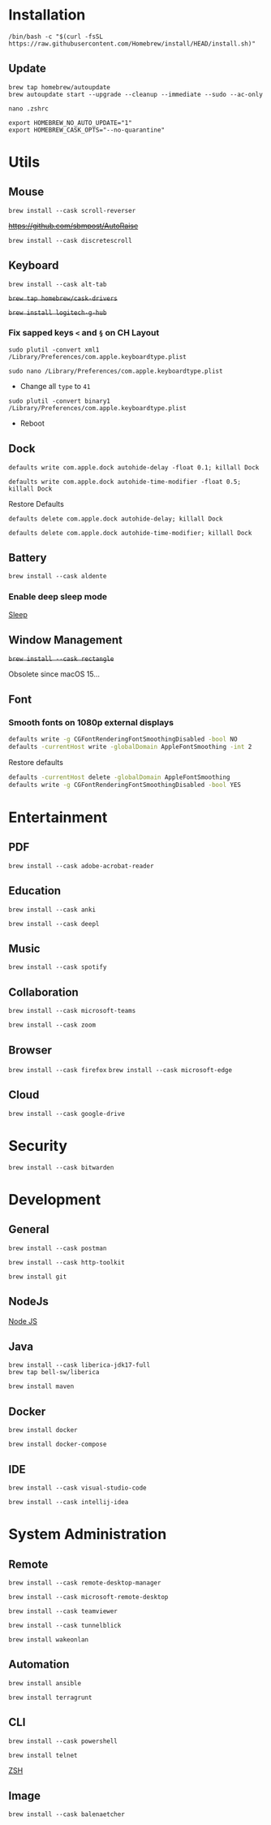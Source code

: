 # Installation

`/bin/bash -c "$(curl -fsSL https://raw.githubusercontent.com/Homebrew/install/HEAD/install.sh)"`

## Update

```shell
brew tap homebrew/autoupdate
brew autoupdate start --upgrade --cleanup --immediate --sudo --ac-only
```

`nano .zshrc`

```shell
export HOMEBREW_NO_AUTO_UPDATE="1"
export HOMEBREW_CASK_OPTS="--no-quarantine"
```

# Utils

## Mouse

`brew install --cask scroll-reverser`

<s> https://github.com/sbmpost/AutoRaise </s>

`brew install --cask discretescroll`

## Keyboard

`brew install --cask alt-tab`

<s>`brew tap homebrew/cask-drivers` </s>

<s>`brew install logitech-g-hub`</s>

### Fix sapped keys `<` and `§` on CH Layout

`sudo plutil -convert xml1 /Library/Preferences/com.apple.keyboardtype.plist `

`sudo nano /Library/Preferences/com.apple.keyboardtype.plist`

- Change all `type` to `41`

`sudo plutil -convert binary1 /Library/Preferences/com.apple.keyboardtype.plist`

- Reboot

## Dock

`defaults write com.apple.dock autohide-delay -float 0.1; killall Dock`

`defaults write com.apple.dock autohide-time-modifier -float 0.5; killall Dock`

Restore Defaults

`defaults delete com.apple.dock autohide-delay; killall Dock`

`defaults delete com.apple.dock autohide-time-modifier; killall Dock`

## Battery

`brew install --cask aldente`

### Enable deep sleep mode

[Sleep](./sleep.md)

 ## Window Management

<s>`brew install --cask rectangle`</s>

Obsolete since macOS 15...

## Font

### Smooth fonts on 1080p external displays

```bash
defaults write -g CGFontRenderingFontSmoothingDisabled -bool NO
defaults -currentHost write -globalDomain AppleFontSmoothing -int 2
```

Restore defaults

```bash
defaults -currentHost delete -globalDomain AppleFontSmoothing
defaults write -g CGFontRenderingFontSmoothingDisabled -bool YES
```


# Entertainment

## PDF

`brew install --cask adobe-acrobat-reader`

## Education

`brew install --cask anki`

`brew install --cask deepl`

## Music

`brew install --cask spotify`

## Collaboration

`brew install --cask microsoft-teams`

`brew install --cask zoom`

## Browser

`brew install --cask firefox`
`brew install --cask microsoft-edge`

## Cloud

`brew install --cask google-drive`

# Security

`brew install --cask bitwarden`

# Development

## General

`brew install --cask postman`

`brew install --cask http-toolkit`

`brew install git`

## NodeJs

[Node JS](../linux/apt/nodejs.md)

## Java

```shell
brew install --cask liberica-jdk17-full
brew tap bell-sw/liberica
```

`brew install maven`

## Docker

`brew install docker`

`brew install docker-compose`

## IDE

`brew install --cask visual-studio-code`

`brew install --cask intellij-idea`

# System Administration

## Remote

`brew install --cask remote-desktop-manager`

`brew install --cask microsoft-remote-desktop`

`brew install --cask teamviewer`

`brew install --cask tunnelblick`

`brew install wakeonlan`

## Automation

`brew install ansible`

`brew install terragrunt`

## CLI

`brew install --cask powershell`

`brew install telnet`

[ZSH](../linux/apt/zsh.md)

## Image

`brew install --cask balenaetcher`
